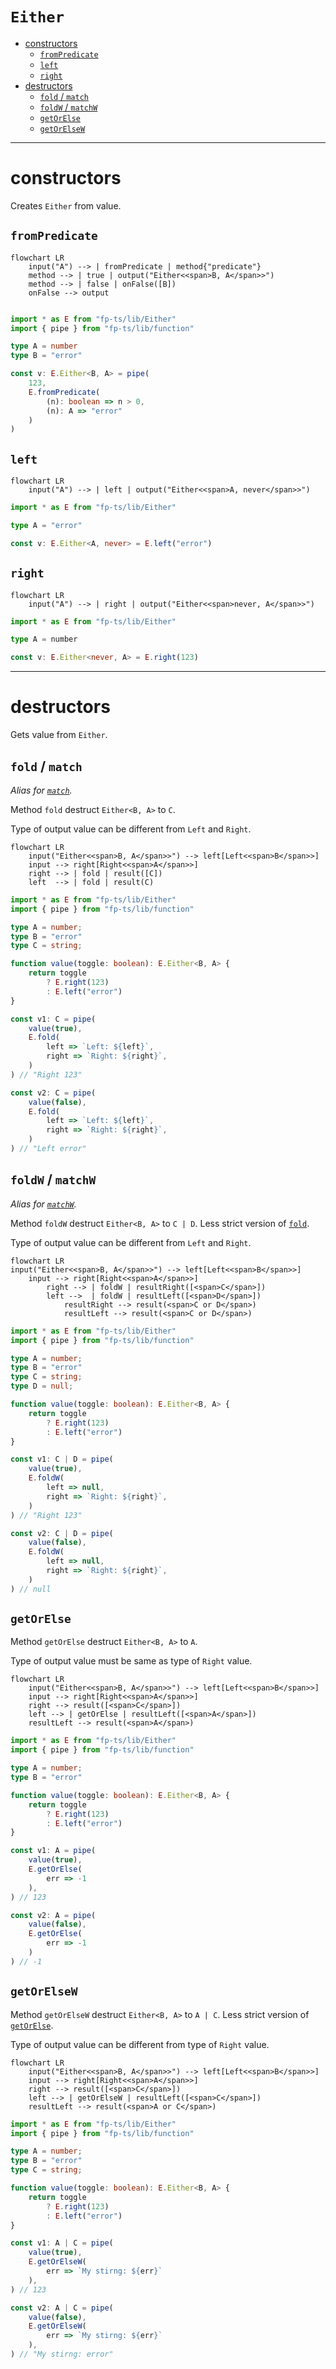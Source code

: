 <h1><code>Either</code></h1>

- [constructors](#constructors)
  - [`fromPredicate`](#frompredicate)
  - [`left`](#left)
  - [`right`](#right)
- [destructors](#destructors)
  - [`fold` / `match`](#fold--match)
  - [`foldW` / `matchW`](#foldw--matchw)
  - [`getOrElse`](#getorelse)
  - [`getOrElseW`](#getorelsew)


<!-- ---


# combinators

## `apFirst` -->

---


# constructors
Creates `Either` from value.


## `fromPredicate`


```mermaid
flowchart LR
    input("A") --> | fromPredicate | method{"predicate"}
    method --> | true | output("Either<<span>B, A</span>>")
    method --> | false | onFalse([B])
    onFalse --> output


```


```ts
import * as E from "fp-ts/lib/Either"
import { pipe } from "fp-ts/lib/function"

type A = number
type B = "error"

const v: E.Either<B, A> = pipe(
    123,
    E.fromPredicate(
        (n): boolean => n > 0,
        (n): A => "error"
    )
)
```


## `left`

```mermaid
flowchart LR
    input("A") --> | left | output("Either<<span>A, never</span>>")
```

```ts
import * as E from "fp-ts/lib/Either"

type A = "error"

const v: E.Either<A, never> = E.left("error")
```


## `right`

```mermaid
flowchart LR
    input("A") --> | right | output("Either<<span>never, A</span>>")
```

```ts
import * as E from "fp-ts/lib/Either"

type A = number

const v: E.Either<never, A> = E.right(123)
```


---


# destructors
Gets value from `Either`.


## `fold` / `match`
*Alias for [`match`](#match).*

Method `fold` destruct `Either<B, A>` to `C`.

Type of output value can be different from `Left` and `Right`.

```mermaid
flowchart LR
    input("Either<<span>B, A</span>>") --> left[Left<<span>B</span>>]
    input --> right[Right<<span>A</span>>]
    right --> | fold | result([C])
    left  --> | fold | result(C)

```


```ts
import * as E from "fp-ts/lib/Either"
import { pipe } from "fp-ts/lib/function"

type A = number;
type B = "error"
type C = string;

function value(toggle: boolean): E.Either<B, A> {
    return toggle
        ? E.right(123)
        : E.left("error")
}

const v1: C = pipe(
    value(true),
    E.fold(
        left => `Left: ${left}`,
        right => `Right: ${right}`,
    )
) // "Right 123"

const v2: C = pipe(
    value(false),
    E.fold(
        left => `Left: ${left}`,
        right => `Right: ${right}`,
    )
) // "Left error"
```


## `foldW` / `matchW`
*Alias for [`matchW`](#matchW).*

Method `foldW` destruct `Either<B, A>` to `C | D`. Less strict version of [`fold`](#fold).

Type of output value can be different from `Left` and `Right`.

```mermaid
flowchart LR
input("Either<<span>B, A</span>>") --> left[Left<<span>B</span>>]
    input --> right[Right<<span>A</span>>]
        right --> | foldW | resultRight([<span>C</span>])
        left -->  | foldW | resultLeft([<span>D</span>])
            resultRight --> result(<span>C or D</span>)
            resultLeft --> result(<span>C or D</span>)

```


```ts
import * as E from "fp-ts/lib/Either"
import { pipe } from "fp-ts/lib/function"

type A = number;
type B = "error"
type C = string;
type D = null;

function value(toggle: boolean): E.Either<B, A> {
    return toggle
        ? E.right(123)
        : E.left("error")
}

const v1: C | D = pipe(
    value(true),
    E.foldW(
        left => null,
        right => `Right: ${right}`,
    )
) // "Right 123"

const v2: C | D = pipe(
    value(false),
    E.foldW(
        left => null,
        right => `Right: ${right}`,
    )
) // null
```


## `getOrElse`

Method `getOrElse` destruct `Either<B, A>` to `A`.

Type of output value must be same as type of `Right` value.

```mermaid
flowchart LR
    input("Either<<span>B, A</span>>") --> left[Left<<span>B</span>>]
    input --> right[Right<<span>A</span>>]
    right --> result([<span>C</span>])
    left --> | getOrElse | resultLeft([<span>A</span>])
    resultLeft --> result(<span>A</span>)

```


```ts
import * as E from "fp-ts/lib/Either"
import { pipe } from "fp-ts/lib/function"

type A = number;
type B = "error"

function value(toggle: boolean): E.Either<B, A> {
    return toggle
        ? E.right(123)
        : E.left("error")
}

const v1: A = pipe(
    value(true),
    E.getOrElse(
        err => -1
    ),
) // 123

const v2: A = pipe(
    value(false),
    E.getOrElse(
        err => -1
    )
) // -1
```


## `getOrElseW`

Method `getOrElseW` destruct `Either<B, A>` to `A | C`. Less strict version of [`getOrElse`](#getOrElse).

Type of output value can be different from type of `Right` value.

```mermaid
flowchart LR
    input("Either<<span>B, A</span>>") --> left[Left<<span>B</span>>]
    input --> right[Right<<span>A</span>>]
    right --> result([<span>C</span>])
    left --> | getOrElseW | resultLeft([<span>C</span>])
    resultLeft --> result(<span>A or C</span>)

```


```ts
import * as E from "fp-ts/lib/Either"
import { pipe } from "fp-ts/lib/function"

type A = number;
type B = "error"
type C = string;

function value(toggle: boolean): E.Either<B, A> {
    return toggle
        ? E.right(123)
        : E.left("error")
}

const v1: A | C = pipe(
    value(true),
    E.getOrElseW(
        err => `My stirng: ${err}`
    ),
) // 123

const v2: A | C = pipe(
    value(false),
    E.getOrElseW(
        err => `My stirng: ${err}`
    ),
) // "My stirng: error"
```